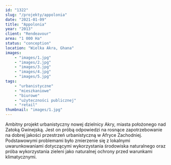 ```yaml
---
id: "1322"
slug: "/projekty/appolonia"
date: "2021-01-09"
title: "Appolonia"
year: "2013"
client: "Rendeavour"
area: "1 000 Ha"
status: "conception"
location: "Wielka Akra, Ghana"
images: 
    - "images/1.jpg"
    - "images/2.jpg"
    - "images/3.jpg"
    - "images/4.jpg"    
    - "images/5.jpg"        
tags: 
    - "urbanistyczne"
    - "mieszkaniowe"
    - "biurowe"
    - "użyteczności publicznej"
    - "retail"
thumbnail: "images/1.jpg"
---
```

Ambitny projekt urbanistyczny nowej dzielnicy Akry, miasta położonego nad Zatoką Gwinejską. Jest on próbą odpowiedzi na rosnące zapotrzebowanie na dobrej jakości przestrzeń urbanistyczną w Afryce Zachodniej. Podstawowymi problemami było zmierzenie się z lokalnymi uwarunkowaniami dotyczącymi wykorzystania środowiska naturalnego oraz próba wykorzystania zieleni jako naturalnej ochrony przed warunkami klimatycznymi.

